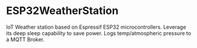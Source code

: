 # ESP32WeatherStation
IoT Weather station based on Espressif ESP32 microcontrollers. Leverage its deep sleep capability to save power. Logs temp/atmospheric pressure to a MQTT Broker. 
